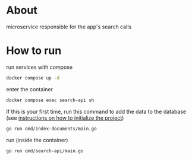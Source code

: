 # About

microservice responsible for the app's search calls

# How to run

run services with compose

```bash
docker compose up -d
```

enter the container

```bash
docker compose exec search-api sh
```

If this is your first time, run this command to add the data to the database (see [instructions on how to initialize the project](<!-- TODO: Add link -->))

```bash
go run cmd/index-documents/main.go
```

run (inside the container)

```bash
go run cmd/search-api/main.go
```
